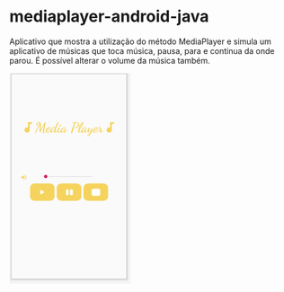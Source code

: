 # mediaplayer-android-java
 Aplicativo que mostra a utilização do método MediaPlayer e simula um aplicativo de músicas que toca música, pausa, para e continua da onde parou.
 É possível alterar o volume da música também.
 
 ![](https://github.com/davif10/Imagens/blob/main/Media%20Player/App%20Media%20Player.PNG)
 
